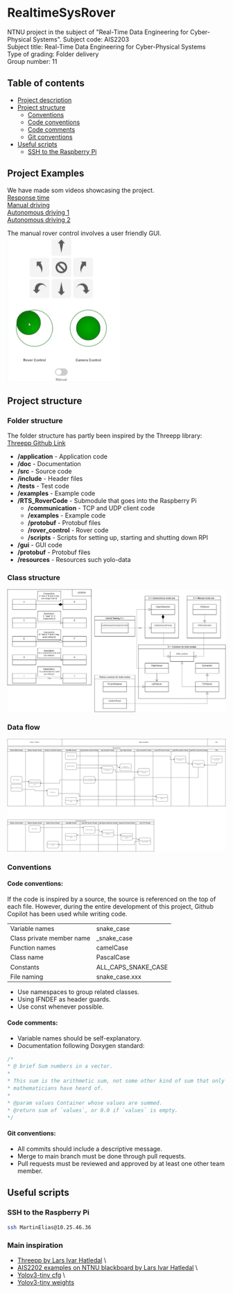 # RealtimeSysRover

NTNU project in the subject of "Real-Time Data Engineering for Cyber-Physical Systems".
Subject code: AIS2203 \
Subject title: Real-Time Data Engineering for Cyber-Physical Systems \
Type of grading: Folder delivery \
Group number: 11 

## Table of contents

- [Project description](#project-description)
- [Project structure](#project-structure)
  - [Conventions](#conventions)
  - [Code conventions](#code-conventions)
  - [Code comments](#code-comments)
  - [Git conventions](#git-conventions)
- [Useful scripts](#useful-scripts)
  - [SSH to the Raspberry Pi](#ssh-to-the-raspberry-pi)

## Project Examples
We have made som videos showcasing the project. \
[Response time](https://studntnu-my.sharepoint.com/:v:/g/personal/eliaswr_ntnu_no/EWi87b_iyIZOrnc9ruWKOOwBVUZs_E4Y96bD6tWY3gBKdA?nav=eyJyZWZlcnJhbEluZm8iOnsicmVmZXJyYWxBcHAiOiJPbmVEcml2ZUZvckJ1c2luZXNzIiwicmVmZXJyYWxBcHBQbGF0Zm9ybSI6IldlYiIsInJlZmVycmFsTW9kZSI6InZpZXciLCJyZWZlcnJhbFZpZXciOiJNeUZpbGVzTGlua0NvcHkifX0&e=PATrOl) \
[Manual driving](https://studntnu-my.sharepoint.com/:v:/g/personal/eliaswr_ntnu_no/Eb-q8U6NuvJPrBZSrzLcNmcBFaxeD-pxMTY2YjhxNBq3UA?nav=eyJyZWZlcnJhbEluZm8iOnsicmVmZXJyYWxBcHAiOiJPbmVEcml2ZUZvckJ1c2luZXNzIiwicmVmZXJyYWxBcHBQbGF0Zm9ybSI6IldlYiIsInJlZmVycmFsTW9kZSI6InZpZXciLCJyZWZlcnJhbFZpZXciOiJNeUZpbGVzTGlua0NvcHkifX0&e=dyemB7) \
[Autonomous driving 1](https://studntnu-my.sharepoint.com/:v:/g/personal/eliaswr_ntnu_no/EZTqBmYpsdZKnpgTVYWuvLMBaKTEVB1FwYP3FEAcLXWxTA?nav=eyJyZWZlcnJhbEluZm8iOnsicmVmZXJyYWxBcHAiOiJPbmVEcml2ZUZvckJ1c2luZXNzIiwicmVmZXJyYWxBcHBQbGF0Zm9ybSI6IldlYiIsInJlZmVycmFsTW9kZSI6InZpZXciLCJyZWZlcnJhbFZpZXciOiJNeUZpbGVzTGlua0NvcHkifX0&e=LZ4rJW) \
[Autonomous driving 2](https://studntnu-my.sharepoint.com/:v:/g/personal/eliaswr_ntnu_no/EQAXbACmU9JHkahWcl4XfPUBKJYO0LnO-uvwaiEMVzMghw?nav=eyJyZWZlcnJhbEluZm8iOnsicmVmZXJyYWxBcHAiOiJPbmVEcml2ZUZvckJ1c2luZXNzIiwicmVmZXJyYWxBcHBQbGF0Zm9ybSI6IldlYiIsInJlZmVycmFsTW9kZSI6InZpZXciLCJyZWZlcnJhbFZpZXciOiJNeUZpbGVzTGlua0NvcHkifX0&e=NOCe5m)

The manual rover control involves a user friendly GUI. \
![img.png](doc/images/GUI.png)


## Project structure

### Folder structure
The folder structure has partly been inspired by the Threepp library: \
[Threepp Github Link](https://github.com/markaren/threepp/blob/master/.github/workflows/config.yml)

* **/application** - Application code
* **/doc** - Documentation
* **/src** - Source code
* **/include** - Header files
* **/tests** - Test code
* **/examples** - Example code
* **/RTS_RoverCode** - Submodule that goes into the Raspberry Pi
  * **/communication** - TCP and UDP client code
  * **/examples** - Example code
  * **/protobuf** - Protobuf files
  * **/rover_control** - Rover code
  * **/scripts** - Scripts for setting up, starting and shutting down RPI
* **/gui** - GUI code
* **/protobuf** - Protobuf files
* **/resources** - Resources such yolo-data

### Class structure
![img.png](doc/images/ClassDiagram.png)

### Data flow
![img.png](doc/images/DataFlowDiagram.png)

### Conventions

#### Code conventions:
If the code is inspired by a source, the source is referenced on the top of each file.
However, during the entire development of this project, Github Copilot has been used while writing code.

|                           |                     |
|---------------------------|---------------------|
| Variable names            | snake_case          |
| Class private member name | _snake_case         |
| Function names            | camelCase           |  
| Class name                | PascalCase          |
| Constants                 | ALL_CAPS_SNAKE_CASE |
| File naming               | snake_case.xxx      |

* Use namespaces to group related classes.
* Using IFNDEF as header guards.
* Use const whenever possible.

#### Code comments:
* Variable names should be self-explanatory.
* Documentation following Doxygen standard:
``` c++
/*
* @ brief Sum numbers in a vector.
* 
* This sum is the arithmetic sum, not some other kind of sum that only
* mathematicians have heard of.
* 
* @param values Container whose values are summed.
* @return sum of `values`, or 0.0 if `values` is empty.
*/
```

#### Git conventions:
* All commits should include a descriptive message.
* Merge to main branch must be done through pull requests.
* Pull requests must be reviewed and approved by at least one other team member.
## Useful scripts

### SSH to the Raspberry Pi
``` bash
ssh MartinElias@10.25.46.36
```

### Main inspiration
* [Threepp by Lars Ivar Hatledal](https://github.com/markaren/threepp) \
* [AIS2202 examples on NTNU blackboard by Lars Ivar Hatledal](https://github.com/AIS2203-H-2023/) \
* [Yolov3-tiny cfg](https://github.com/pjreddie/darknet/blob/master/cfg/yolov3-tiny.cfg) \
* [Yolov3-tiny weights](https://pjreddie.com/media/files/yolov3-tiny.weights)